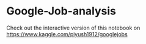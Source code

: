 # Google-Job-analysis
Check out the interactive version of this notebook on https://www.kaggle.com/piyush1912/googlejobs
